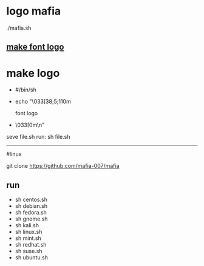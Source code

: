 # logo mafia

./mafia.sh

 [make font logo](http://patorjk.com/software/taag/#p=display&f=Graffiti&t=Type%20Something%20) 
----------
# make logo
 
 
- #/bin/sh
- echo "\033[38;5;110m

     font logo
     
- \033[0m\n"

seve file.sh
run: sh file.sh

----------------------------------

#linux

git clone https://github.com/mafia-007/mafia

run
-----------
- sh centos.sh	
- sh debian.sh	
- sh fedora.sh	
- sh gnome.sh	
- sh kali.sh	
- sh linux.sh	
- sh mint.sh	
- sh redhat.sh	
- sh suse.sh	
- sh ubuntu.sh
